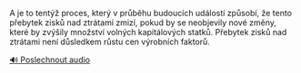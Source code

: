 
A je to tentýž proces, který v průběhu budoucích událostí způsobí, že tento přebytek zisků nad ztrátami zmizí, pokud by se neobjevily nové změny, které by zvýšily množství volných kapitálových statků. Přebytek zisků nad ztrátami není důsledkem růstu cen výrobních faktorů.

[🔊 Poslechnout audio](/data/7-paragraphs/audio/chapter_60/para_003-A-je-to-tent-proces-kter-v-prbhu-budoucch-u.mp3)
